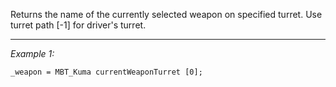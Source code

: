 Returns the name of the currently selected weapon on specified turret. Use turret path [-1] for driver's turret.


---
*Example 1:*
```sqf
_weapon = MBT_Kuma currentWeaponTurret [0];
```